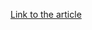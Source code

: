 [Link to the article](https://www.cyfirma.com/research/new-pakistan-based-cyber-espionage-groups-year-long-campaign-targeting-indian-defense-forces-with-android-malware)
